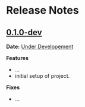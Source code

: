 # Release Notes

## [0.1.0-dev]

__Date:__ [Under Developement](https://github.com/shivan1b/django-dynamic-models/issues/1)

__Features__

- ...
- initial setup of project.

__Fixes__

- ...

[0.1.0-dev]: https://github.com/shivan1b/django-dynamic-models/compare/v0.0.0...master
